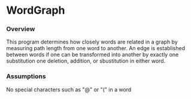 WordGraph
=========
### Overview
This program determines how closely words are related in a graph by measuring path length from one word to another.
An edge is established between words if one can be transformed into another by exactly one substitution one deletion, addition, 
or sbustitution in either word.
### Assumptions
No special characters such as "@" or "(" in a word
